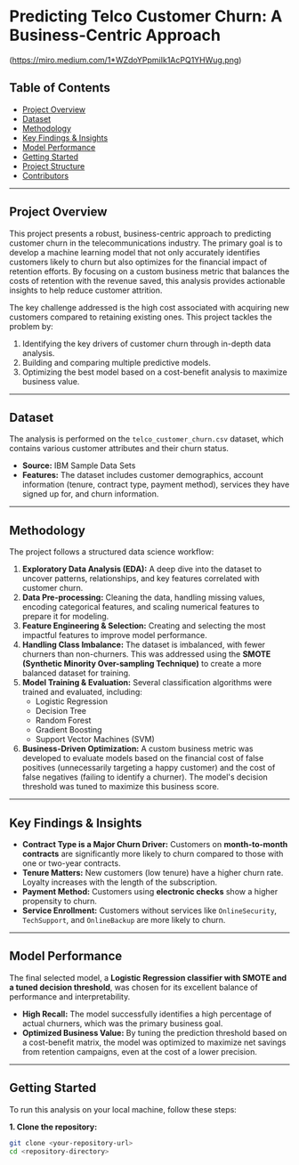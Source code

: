 # Predicting Telco Customer Churn: A Business-Centric Approach

(https://miro.medium.com/1*WZdoYPpmiIk1AcPQ1YHWug.png)

## Table of Contents
- [Project Overview](#project-overview)
- [Dataset](#dataset)
- [Methodology](#methodology)
- [Key Findings & Insights](#key-findings--insights)
- [Model Performance](#model-performance)
- [Getting Started](#getting-started)
- [Project Structure](#project-structure)
- [Contributors](#contributors)

---

## Project Overview

This project presents a robust, business-centric approach to predicting customer churn in the telecommunications industry. The primary goal is to develop a machine learning model that not only accurately identifies customers likely to churn but also optimizes for the financial impact of retention efforts. By focusing on a custom business metric that balances the costs of retention with the revenue saved, this analysis provides actionable insights to help reduce customer attrition.

The key challenge addressed is the high cost associated with acquiring new customers compared to retaining existing ones. This project tackles the problem by:
1.  Identifying the key drivers of customer churn through in-depth data analysis.
2.  Building and comparing multiple predictive models.
3.  Optimizing the best model based on a cost-benefit analysis to maximize business value.

---

## Dataset

The analysis is performed on the `telco_customer_churn.csv` dataset, which contains various customer attributes and their churn status.

-   **Source:** IBM Sample Data Sets
-   **Features:** The dataset includes customer demographics, account information (tenure, contract type, payment method), services they have signed up for, and churn information.

---

## Methodology

The project follows a structured data science workflow:

1.  **Exploratory Data Analysis (EDA):** A deep dive into the dataset to uncover patterns, relationships, and key features correlated with customer churn.
2.  **Data Pre-processing:** Cleaning the data, handling missing values, encoding categorical features, and scaling numerical features to prepare it for modeling.
3.  **Feature Engineering & Selection:** Creating and selecting the most impactful features to improve model performance.
4.  **Handling Class Imbalance:** The dataset is imbalanced, with fewer churners than non-churners. This was addressed using the **SMOTE (Synthetic Minority Over-sampling Technique)** to create a more balanced dataset for training.
5.  **Model Training & Evaluation:** Several classification algorithms were trained and evaluated, including:
    -   Logistic Regression
    -   Decision Tree
    -   Random Forest
    -   Gradient Boosting
    -   Support Vector Machines (SVM)
6.  **Business-Driven Optimization:** A custom business metric was developed to evaluate models based on the financial cost of false positives (unnecessarily targeting a happy customer) and the cost of false negatives (failing to identify a churner). The model's decision threshold was tuned to maximize this business score.

---

## Key Findings & Insights

-   **Contract Type is a Major Churn Driver:** Customers on **month-to-month contracts** are significantly more likely to churn compared to those with one or two-year contracts.
-   **Tenure Matters:** New customers (low tenure) have a higher churn rate. Loyalty increases with the length of the subscription.
-   **Payment Method:** Customers using **electronic checks** show a higher propensity to churn.
-   **Service Enrollment:** Customers without services like `OnlineSecurity`, `TechSupport`, and `OnlineBackup` are more likely to churn.

---

## Model Performance

The final selected model, a **Logistic Regression classifier with SMOTE and a tuned decision threshold**, was chosen for its excellent balance of performance and interpretability.

-   **High Recall:** The model successfully identifies a high percentage of actual churners, which was the primary business goal.
-   **Optimized Business Value:** By tuning the prediction threshold based on a cost-benefit matrix, the model was optimized to maximize net savings from retention campaigns, even at the cost of a lower precision.

---

## Getting Started

To run this analysis on your local machine, follow these steps:

**1. Clone the repository:**
```bash
git clone <your-repository-url>
cd <repository-directory>
